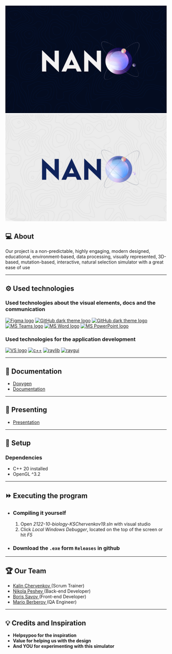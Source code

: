 <p align = "center">
  <img src="assets/logos/Logo_Dark.png#gh-dark-mode-only"/>
  <img src="assets/logos/Logo_Light.png#gh-light-mode-only"/>
</p>

## 💻 About
<p>Our project is a non-predictable, highly engaging, modern designed, educational, environment-based, data processing, visually represented, 3D-based, mutation-based, interactive, natural selection simulator with a great ease of use</p>

___
## ⚙️ Used technologies
### Used technologies about the visual elements, docs and the communication
<p align="left">
    <a href="https://www.figma.com/"><img src="https://img.icons8.com/color/344/figma--v1.png" alt="Figma logo" width=48px/></a>
    <a href="https://github.com/"><img src="https://img.icons8.com/ios/344/github--v1.png#gh-dark-mode-only" alt="GitHub dark theme logo" width=48px /></a>
    <a href="https://github.com/"><img src="https://i.ibb.co/Btcfrfc/image-4.png#gh-light-mode-only" alt="GitHub dark theme logo" width=48px /></a>
    <a href="https://www.microsoft.com/en-ww/microsoft-teams/log-in"><img src="https://img.icons8.com/color/344/microsoft-teams.png" alt = "MS Teams logo" width=48px /></a>
    <a href="https://www.microsoft.com/en-ww/microsoft-365/free-office-online-for-the-web"><img src="https://img.icons8.com/color/344/ms-word.png" alt="MS Word logo" width=48px /></a>
    <a href="https://www.microsoft.com/en-ww/microsoft-365/free-office-online-for-the-web"><img src="https://img.icons8.com/color/344/ms-powerpoint.png" alt="MS PowerPoint logo" width=48px /></a>
</p>

### Used technologies for the application development 
<p align="left">
    <a href="https://visualstudio.microsoft.com/"><img src="https://img.icons8.com/fluency/344/visual-studio.png" alt="VS logo" width=48px /></a>
    <a href="https://www.cplusplus.com/"><img src="https://img.icons8.com/color/344/c-plus-plus-logo.png" alt="c++" width=48px /></a>
    <a href="https://www.raylib.com/"><img src="https://upload.wikimedia.org/wikipedia/commons/f/f4/Raylib_logo.png" alt="raylib" width=48px /></a>
    <a href="https://github.com/raysan5/raygui"><img src="https://github.com/raysan5/raygui/raw/master/logo/raygui_256x256.png" alt="raygui" width=48px /></a>
</p>

___
## 📄 Documentation
  - [Doxygen](https://mcberberov19.github.io/Nano-Documentation/)
  - [Documentation](https://pnl1-broadcast.officeapps.live.com/m/Broadcast.aspx?Fi=8f10e708cdca6ac8%5F8803305f%2Da85e%2D4865%2D91d2%2D184c41d57f64%2Edocx)

  ___
## 📖 Presenting
- [Presentation](https://codingburgas-my.sharepoint.com/:p:/g/personal/bnsavov19_codingburgas_bg/Eci8JtYcgEJCj7WJrLL34LYBcZZXS8IRLApJdLGPrryX0g?e=scixUP)

___
## 💽 Setup
### Dependencies
- C++ 20 installed
- OpenGL ^3.2

___
## ⏩ Executing the program
- ### Compiling it yourself
  1. Open <I>2122-10-biology-KSChervenkov19.sln</I> with visual studio
  1. Click <I>Local Windows Debugger</I>, located on the top of the screen or hit <I>F5</I>

- ### Download the `.exe` form `Releases` in github

___
## 🏆 Our Team

- <a href = "https://github.com/KSChervenkov19"> Kalin Chervenkov </a> (Scrum Trainer)
- <a href = "https://github.com/NDPeshev19"> Nikola Peshev </a> (Back-end Developer)
- <a href = "https://github.com/BNSavov19"> Boris Savov </a> (Front-end Developer)
- <a href = "https://github.com/MCBerberov19"> Mario Berberov </a> (QA Engineer)

___
## 💡 Credits and Inspiration
- **Helpsypoo for the inspiration**
- **Value for helping us with the design**
- **And YOU for experimenting with this simulator**